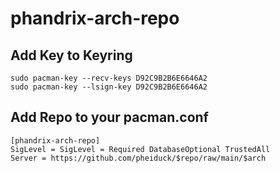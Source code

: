 # phandrix-arch-repo

## Add Key to Keyring
```
sudo pacman-key --recv-keys D92C9B2B6E6646A2
sudo pacman-key --lsign-key D92C9B2B6E6646A2
```
## Add Repo to your pacman.conf
```
[phandrix-arch-repo]
SigLevel = SigLevel = Required DatabaseOptional TrustedAll
Server = https://github.com/pheiduck/$repo/raw/main/$arch
```
